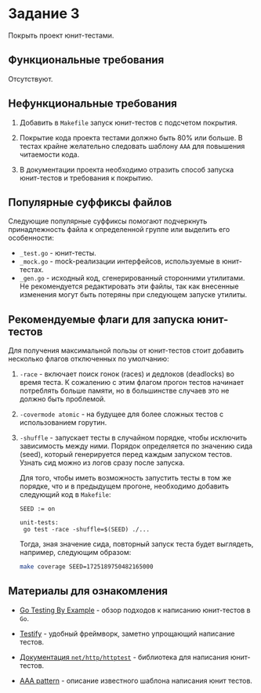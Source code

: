 # Задание 3

Покрыть проект юнит-тестами.

## Функциональные требования

Отсутствуют.

## Нефункциональные требования

1. Добавить в `Makefile` запуск юнит-тестов с подсчетом покрытия.

1. Покрытие кода проекта тестами должно быть 80% или больше. В тестах крайне
   желательно следовать шаблону `AAA` для повышения читаемости кода.

1. В документации проекта необходимо отразить способ запуска юнит-тестов и
   требования к покрытию.

## Популярные суффиксы файлов

Следующие популярные суффиксы помогают подчеркнуть принадлежность файла
к определенной группе или выделить его особенности:

- `_test.go` - юнит-тесты.
- `_mock.go` - mock-реализации интерфейсов, используемые в юнит-тестах.
- `_gen.go` - исходный код, сгенерированный сторонними утилитами.
  Не рекомендуется редактировать эти файлы, так как внесенные изменения могут
  быть потеряны при следующем запуске утилиты.

## Рекомендуемые флаги для запуска юнит-тестов

Для получения максимальной пользы от юнит-тестов стоит добавить несколько флагов
отключенных по умолчанию:

1. `-race` - включает поиск гонок (races) и дедлоков (deadlocks) во время теста.
   К сожалению с этим флагом прогон тестов начинает потреблять больше памяти, но
   в большинстве случаев это не должно быть проблемой.

1. `-covermode atomic` - на будущее для более сложных тестов с использованием
   горутин.

1. `-shuffle` - запускает тесты в случайном порядке, чтобы исключить зависимость
   между ними. Порядок определяется по значению сида (seed), который генерируется
   перед каждым запуском тестов. Узнать сид можно из логов сразу после запуска.

   Для того, чтобы иметь возможность запустить тесты в том же порядке, что и в
   предыдущем прогоне, необходимо добавить следующий код в `Makefile`:

   ```make
   SEED := on

   unit-tests:
   	go test -race -shuffle=$(SEED) ./...
   ```

   Тогда, зная значение сида, повторный запуск теста будет выглядеть, например,
   следующим образом:

   ```bash
   make coverage SEED=1725189750482165000
   ```

## Материалы для ознакомления

- [Go Testing By Example](https://youtu.be/X4rxi9jStLo?si=V9MwLmcXsNriY_yT&t=0) -
  обзор подходов к написанию юнит-тестов в `Go`.

- [Testify](https://github.com/stretchr/testify) - удобный фреймворк, заметно
  упрощающий написание тестов.

- [Документация `net/http/httptest`](https://pkg.go.dev/net/http/httptest) -
  библиотека для написания юнит-тестов.

- [AAA pattern](https://www.thephilocoder.com/unit-testing-aaa-pattern/) -
  описание известного шаблона написания юнит тестов.
